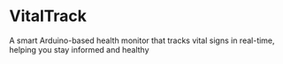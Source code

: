 # VitalTrack
A smart Arduino-based health monitor that tracks vital signs in real-time, helping you stay informed and healthy
